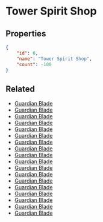 # Tower Spirit Shop

<no description available>

## Properties

```json
{
    "id": 6,
    "name": "Tower Spirit Shop",
    "count": -100
}
```

## Related

- [Guardian Blade](../items/409-guardian-blade.md)
- [Guardian Blade](../items/410-guardian-blade.md)
- [Guardian Blade](../items/781-guardian-blade.md)
- [Guardian Blade](../items/782-guardian-blade.md)
- [Guardian Blade](../items/4295-guardian-blade.md)
- [Guardian Blade](../items/4296-guardian-blade.md)
- [Guardian Blade](../items/4297-guardian-blade.md)
- [Guardian Blade](../items/13900-guardian-blade.md)
- [Guardian Blade](../items/13901-guardian-blade.md)
- [Guardian Blade](../items/13902-guardian-blade.md)
- [Guardian Blade](../items/13903-guardian-blade.md)
- [Guardian Blade](../items/13904-guardian-blade.md)
- [Guardian Blade](../items/13905-guardian-blade.md)
- [Guardian Blade](../items/13906-guardian-blade.md)
- [Guardian Blade](../items/13907-guardian-blade.md)
- [Guardian Blade](../items/13908-guardian-blade.md)
- [Guardian Blade](../items/13909-guardian-blade.md)
- [Guardian Blade](../items/13910-guardian-blade.md)

